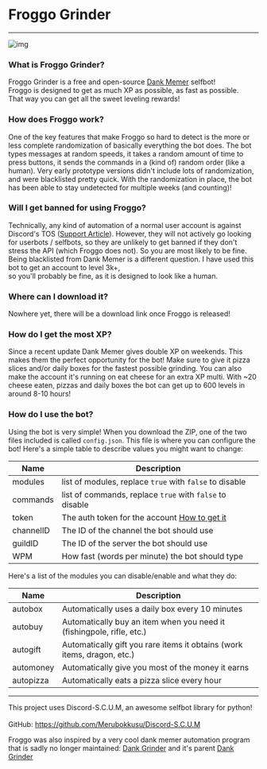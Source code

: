 # Froggo Grinder  
  
---  
![img](https://c.tenor.com/ayqgE7SP1_UAAAAC/hmm.gif)
  
### What is Froggo Grinder?  
Froggo Grinder is a free and open-source [Dank Memer](https://dankmemer.lol) selfbot!  
Froggo is designed to get as much XP as possible, as fast as possible.   
That way you can get all the sweet leveling rewards!  
  
### How does Froggo work?
One of the key features that make Froggo so hard to detect is the more or less complete randomization of basically everything the bot does. The bot types messages at random speeds, it takes a random amount of time to press buttons, it sends the commands in a (kind of) random order (like a human). Very early prototype versions didn't include lots of randomization, and were blacklisted pretty quick. With the randomization in place, the bot has been able to stay undetected for multiple weeks (and counting)!
  
### Will I get banned for using Froggo?  
Technically, any kind of automation of a normal user account is against Discord's TOS ([Support Article](https://support.discord.com/hc/en-us/articles/115002192352-Automated-user-accounts-self-bots-)).  However, they will not actively go looking for userbots / selfbots, so they are unlikely to get banned if they don't stress the API (which Froggo does not). So you are most likely to be fine.  
Being blacklisted from Dank Memer is a different question. I have used this bot to get an account to level 3k+,  
so you'll probably be fine, as it is designed to look like a human.  
  
### Where can I download it?  
Nowhere yet, there will be a download link once Froggo is released!  
  
### How do I get the most XP?  
Since a recent update Dank Memer gives double XP on weekends. This makes them the perfect opportunity for the bot! Make sure to give it pizza slices and/or daily boxes for the fastest possible grinding. You can also make the account it's running on eat cheese for an extra XP multi. With ~20 cheese eaten, pizzas and daily boxes the bot can get up to 600 levels in around 8-10 hours!  
  
### How do I use the bot?
Using the bot is very simple! When you download the ZIP, one of the two files included is called `config.json`. This file is where you can configure the bot! Here's a simple table to describe values you might want to change:

| Name | Description |
| ----------- | ----------- |
| modules | list of modules, replace `true` with `false` to disable |
| commands | list of commands, replace `true` with `false` to disable |
| token | The auth token for the account [How to get it](https://discordhelp.net/discord-token) |
| channelID | The ID of the channel the bot should use |
| guildID | The ID of the server the bot should use |
| WPM | How fast (words per minute) the bot should type |

Here's a list of the modules you can disable/enable and what they do:

| Name | Description |
| ----------- | ----------- |
| autobox | Automatically uses a daily box every 10 minutes |
| autobuy | Automatically buy an item when you need it (fishingpole, rifle, etc.) |
| autogift | Automatically gift you rare items it obtains (work items, dragon, etc.) |
| automoney | Automatically give you most of the money it earns |
| autopizza | Automatically eats a pizza slice every hour |

---
This project uses Discord-S.C.U.M, an awesome selfbot library for python! <br>  
GitHub: https://github.com/Merubokkusu/Discord-S.C.U.M

Froggo was also inspired by a very cool dank memer automation program that is sadly no longer maintained: [Dank Grinder](https://github.com/V4NSH4J/dankgrinder/) and it's parent [Dank Grinder](https://github.com/dankgrinder/dankgrinder)